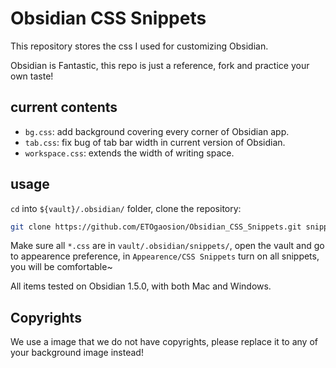 # Obsidian CSS Snippets

This repository stores the css I used for customizing Obsidian.

Obsidian is Fantastic, this repo is just a reference, fork and practice your own taste!

## current contents

- `bg.css`: add background covering every corner of Obsidian app.
- `tab.css`: fix bug of tab bar width in current version of Obsidian.
- `workspace.css`: extends the width of writing space.

## usage

`cd` into `${vault}/.obsidian/` folder, clone the repository:

```sh
git clone https://github.com/ETOgaosion/Obsidian_CSS_Snippets.git snippets
```

Make sure all `*.css` are in `vault/.obsidian/snippets/`, open the vault and go to appearence preference, in `Appearence/CSS Snippets` turn on all snippets, you will be comfortable~

All items tested on Obsidian 1.5.0, with both Mac and Windows.

## Copyrights

We use a image that we do not have copyrights, please replace it to any of your background image instead!
